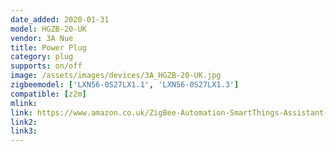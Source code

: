 ```yaml
---
date_added: 2020-01-31
model: HGZB-20-UK
vendor: 3A Nue
title: Power Plug
category: plug
supports: on/off
image: /assets/images/devices/3A_HGZB-20-UK.jpg
zigbeemodel: ['LXN56-0S27LX1.1', 'LXN56-0S27LX1.3']
compatible: [z2m]
mlink: 
link: https://www.amazon.co.uk/ZigBee-Automation-SmartThings-Assistant-Control/dp/B07GSNJWPN
link2: 
link3: 
---
```

